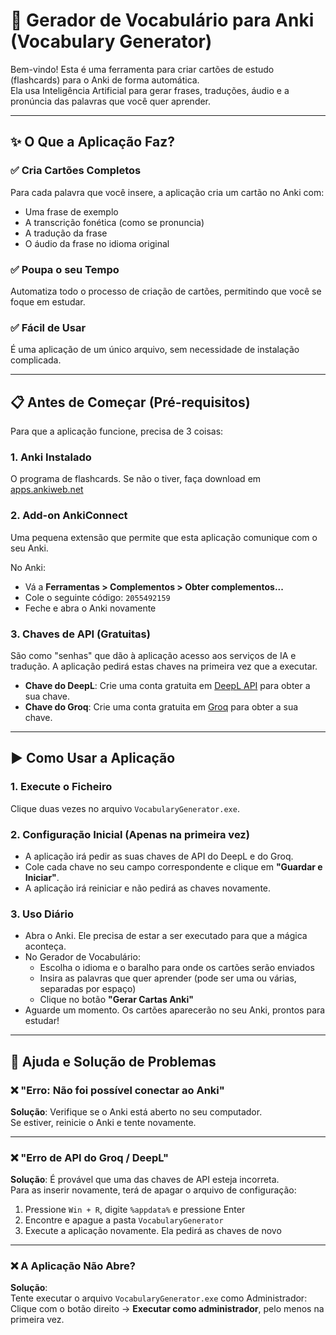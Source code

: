 # 🚀 Gerador de Vocabulário para Anki (Vocabulary Generator)

Bem-vindo! Esta é uma ferramenta para criar cartões de estudo (flashcards) para o Anki de forma automática.  
Ela usa Inteligência Artificial para gerar frases, traduções, áudio e a pronúncia das palavras que você quer aprender.

---

## ✨ O Que a Aplicação Faz?

### ✅ Cria Cartões Completos
Para cada palavra que você insere, a aplicação cria um cartão no Anki com:
- Uma frase de exemplo
- A transcrição fonética (como se pronuncia)
- A tradução da frase
- O áudio da frase no idioma original

### ✅ Poupa o seu Tempo
Automatiza todo o processo de criação de cartões, permitindo que você se foque em estudar.

### ✅ Fácil de Usar
É uma aplicação de um único arquivo, sem necessidade de instalação complicada.

---

## 📋 Antes de Começar (Pré-requisitos)

Para que a aplicação funcione, precisa de 3 coisas:

### 1. Anki Instalado
O programa de flashcards. Se não o tiver, faça download em [apps.ankiweb.net](https://apps.ankiweb.net)

### 2. Add-on AnkiConnect
Uma pequena extensão que permite que esta aplicação comunique com o seu Anki.

No Anki:
- Vá a **Ferramentas > Complementos > Obter complementos...**
- Cole o seguinte código: `2055492159`
- Feche e abra o Anki novamente

### 3. Chaves de API (Gratuitas)
São como "senhas" que dão à aplicação acesso aos serviços de IA e tradução. A aplicação pedirá estas chaves na primeira vez que a executar.

- **Chave do DeepL**: Crie uma conta gratuita em [DeepL API](https://www.deepl.com/pro#developer) para obter a sua chave.
- **Chave do Groq**: Crie uma conta gratuita em [Groq](https://console.groq.com) para obter a sua chave.

---

## ▶️ Como Usar a Aplicação

### 1. Execute o Ficheiro
Clique duas vezes no arquivo `VocabularyGenerator.exe`.

### 2. Configuração Inicial (Apenas na primeira vez)
- A aplicação irá pedir as suas chaves de API do DeepL e do Groq.
- Cole cada chave no seu campo correspondente e clique em **"Guardar e Iniciar"**.
- A aplicação irá reiniciar e não pedirá as chaves novamente.

### 3. Uso Diário
- Abra o Anki. Ele precisa de estar a ser executado para que a mágica aconteça.
- No Gerador de Vocabulário:
  - Escolha o idioma e o baralho para onde os cartões serão enviados
  - Insira as palavras que quer aprender (pode ser uma ou várias, separadas por espaço)
  - Clique no botão **"Gerar Cartas Anki"**
- Aguarde um momento. Os cartões aparecerão no seu Anki, prontos para estudar!

---

## 🔧 Ajuda e Solução de Problemas

### ❌ "Erro: Não foi possível conectar ao Anki"
**Solução**: Verifique se o Anki está aberto no seu computador.  
Se estiver, reinicie o Anki e tente novamente.

---

### ❌ "Erro de API do Groq / DeepL"
**Solução**: É provável que uma das chaves de API esteja incorreta.  
Para as inserir novamente, terá de apagar o arquivo de configuração:

1. Pressione `Win + R`, digite `%appdata%` e pressione Enter  
2. Encontre e apague a pasta `VocabularyGenerator`  
3. Execute a aplicação novamente. Ela pedirá as chaves de novo

---

### ❌ A Aplicação Não Abre?
**Solução**:  
Tente executar o arquivo `VocabularyGenerator.exe` como Administrador:  
Clique com o botão direito → **Executar como administrador**, pelo menos na primeira vez.

